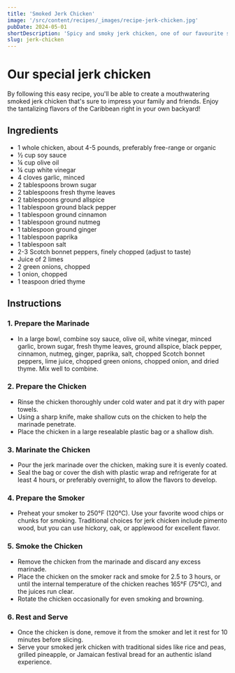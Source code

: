 ```yaml
---
title: 'Smoked Jerk Chicken'
image: '/src/content/recipes/_images/recipe-jerk-chicken.jpg'
pubDate: 2024-05-01
shortDescription: 'Spicy and smoky jerk chicken, one of our favourite smoking dishes.'
slug: jerk-chicken
---
```


# Our special jerk chicken

By following this easy recipe, you'll be able to create a mouthwatering smoked jerk chicken that's sure to impress your family and friends. Enjoy the tantalizing flavors of the Caribbean right in your own backyard!

## Ingredients

- 1 whole chicken, about 4-5 pounds, preferably free-range or organic
- ½ cup soy sauce
- ¼ cup olive oil
- ¼ cup white vinegar
- 4 cloves garlic, minced
- 2 tablespoons brown sugar
- 2 tablespoons fresh thyme leaves
- 2 tablespoons ground allspice
- 1 tablespoon ground black pepper
- 1 tablespoon ground cinnamon
- 1 tablespoon ground nutmeg
- 1 tablespoon ground ginger
- 1 tablespoon paprika
- 1 tablespoon salt
- 2-3 Scotch bonnet peppers, finely chopped (adjust to taste)
- Juice of 2 limes
- 2 green onions, chopped
- 1 onion, chopped
- 1 teaspoon dried thyme      

## Instructions

### 1. Prepare the Marinade

- In a large bowl, combine soy sauce, olive oil, white vinegar, minced garlic, brown sugar, fresh thyme leaves, ground allspice, black pepper, cinnamon, nutmeg, ginger, paprika, salt, chopped Scotch bonnet peppers, lime juice, chopped green onions, chopped onion, and dried thyme. Mix well to combine.

### 2. Prepare the Chicken

- Rinse the chicken thoroughly under cold water and pat it dry with paper towels.
- Using a sharp knife, make shallow cuts on the chicken to help the marinade penetrate.
- Place the chicken in a large resealable plastic bag or a shallow dish.

### 3. Marinate the Chicken

- Pour the jerk marinade over the chicken, making sure it is evenly coated.
- Seal the bag or cover the dish with plastic wrap and refrigerate for at least 4 hours, or preferably overnight, to allow the flavors to develop.

### 4. Prepare the Smoker

- Preheat your smoker to 250°F (120°C). Use your favorite wood chips or chunks for smoking. Traditional choices for jerk chicken include pimento wood, but you can use hickory, oak, or applewood for excellent flavor.

### 5. Smoke the Chicken

- Remove the chicken from the marinade and discard any excess marinade.
- Place the chicken on the smoker rack and smoke for 2.5 to 3 hours, or until the internal temperature of the chicken reaches 165°F (75°C), and the juices run clear.
- Rotate the chicken occasionally for even smoking and browning.

### 6. Rest and Serve

- Once the chicken is done, remove it from the smoker and let it rest for 10 minutes before slicing.
- Serve your smoked jerk chicken with traditional sides like rice and peas, grilled pineapple, or Jamaican festival bread for an authentic island experience.

